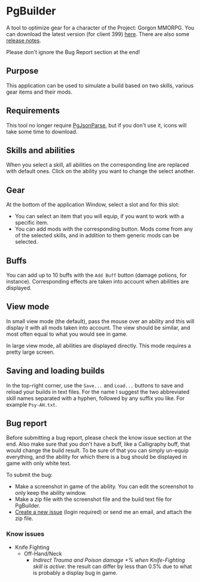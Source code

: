 # PgBuilder

A tool to optimize gear for a character of the Project: Gorgon MMORPG. You can download the latest version (for client 399) [here](https://github.com/dlebansais/PgBuilder-Disclosed/releases/download/v1.1.399.1132/PgBuilder.exe).
There are also some [release notes](https://github.com/dlebansais/PgBuilder-Disclosed/blob/master/ReleaseNotes.md).

Please don't ignore the Bug Report section at the end!

## Purpose

This application can be used to simulate a build based on two skills, various gear items and their mods.

## Requirements

This tool no longer require [PgJsonParse](https://github.com/dlebansais/PgJsonParse/releases), but if you don't use it, icons will take some time to download.

## Skills and abilities

When you select a skill, all abilities on the corresponding line are replaced with default ones. Click on the ability you want to change the select another.

## Gear

At the bottom of the application Window, select a slot and for this slot:

+ You can select an item that you will equip, if you want to work with a specific item.
+ You can add mods with the corresponding button. Mods come from any of the selected skills, and in addition to them generic mods can be selected.

## Buffs

You can add up to 10 buffs with the `Add Buff` button (damage potions, for instance). Corresponding effects are taken into account when abilities are displayed.

## View mode

In small view mode (the default), pass the mouse over an ability and this will display it with all mods taken into account. The view should be similar, and most often equal to what you would see in game.

In large view mode, all abilities are displayed directly. This mode requires a pretty large screen.

## Saving and loading builds

In the top-right corner, use the `Save...` and `Load...` buttons to save and reload your builds in text files. For the name I suggest the two abbreviated skill names separated with a hyphen, followed by any suffix you like. For example `Psy-AH.txt`.

## Bug report

Before submitting a bug report, please check the know issue section at the end. Also make sure that you don't have a buff, like a Calligraphy buff, that would change the build result. To be sure of that you can simply un-equip everything, and the ability for which there is a bug should be displayed in game with only white text.

To submit the bug:

+ Make a screenshot in game of the ability. You can edit the screenshot to only keep the ability window.
+ Make a zip file with the screenshot file and the build text file for PgBuilder.
+ [Create a new issue](https://github.com/dlebansais/PgBuilder-Disclosed/issues/new) (login required) or send me an email, and attach the zip file.

### Know issues

+ Knife Fighting
  * Off-Hand/Neck
    - *Indirect Trauma and Poison damage +% when Knife-Fighting skill is active*: the result can differ by less than 0.5% due to what is probably a display bug in game.
